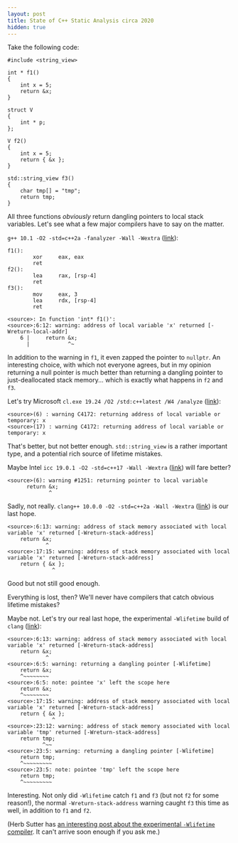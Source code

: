```yaml
---
layout: post
title: State of C++ Static Analysis circa 2020
hidden: true
---
```


Take the following code:

```
#include <string_view>

int * f1()
{
    int x = 5;
    return &x;
}

struct V
{
    int * p;
};

V f2()
{
    int x = 5;
    return { &x };
}

std::string_view f3()
{
    char tmp[] = "tmp";
    return tmp;
}
```

All three functions _obviously_ return dangling pointers to local
stack variables. Let's see what a few major compilers have to say
on the matter.

`g++ 10.1 -O2 -std=c++2a -fanalyzer -Wall -Wextra` ([link](https://godbolt.org/z/NU6vUc)):

```
f1():
        xor     eax, eax
        ret
f2():
        lea     rax, [rsp-4]
        ret
f3():
        mov     eax, 3
        lea     rdx, [rsp-4]
        ret
```
```
<source>: In function 'int* f1()':
<source>:6:12: warning: address of local variable 'x' returned [-Wreturn-local-addr]
    6 |     return &x;
      |            ^~
```

In addition to the warning in `f1`, it even zapped the pointer to `nullptr`. An interesting
choice, with which not everyone agrees, but in my opinion returning a null pointer is
much better than returning a dangling pointer to just-deallocated stack memory... which is
exactly what happens in `f2` and `f3`.

Let's try Microsoft `cl.exe 19.24 /O2 /std:c++latest /W4 /analyze` ([link](https://godbolt.org/z/OSPCjC)):

```
<source>(6) : warning C4172: returning address of local variable or temporary: x
<source>(17) : warning C4172: returning address of local variable or temporary: x
```

That's better, but not better enough. `std::string_view` is a rather important type, and
a potential rich source of lifetime mistakes.

Maybe Intel `icc 19.0.1 -O2 -std=c++17 -Wall -Wextra` ([link](https://godbolt.org/z/-2jd3J)) will fare better?

```
<source>(6): warning #1251: returning pointer to local variable
      return &x;
             ^
```

Sadly, not really. `clang++ 10.0.0 -O2 -std=c++2a -Wall -Wextra` ([link](https://godbolt.org/z/Bj6Ke_)) is our last hope.

```
<source>:6:13: warning: address of stack memory associated with local variable 'x' returned [-Wreturn-stack-address]
    return &x;
            ^
<source>:17:15: warning: address of stack memory associated with local variable 'x' returned [-Wreturn-stack-address]
    return { &x };
              ^
```

Good but not still good enough.

Everything is lost, then? We'll never have compilers that catch obvious lifetime mistakes?

Maybe not. Let's try our real last hope, the experimental `-Wlifetime` build of `clang` ([link](https://godbolt.org/z/QjvkX6)):

```
<source>:6:13: warning: address of stack memory associated with local variable 'x' returned [-Wreturn-stack-address]
    return &x;
            ^
<source>:6:5: warning: returning a dangling pointer [-Wlifetime]
    return &x;
    ^~~~~~~~~
<source>:6:5: note: pointee 'x' left the scope here
    return &x;
    ^~~~~~~~~
<source>:17:15: warning: address of stack memory associated with local variable 'x' returned [-Wreturn-stack-address]
    return { &x };
              ^
<source>:23:12: warning: address of stack memory associated with local variable 'tmp' returned [-Wreturn-stack-address]
    return tmp;
           ^~~
<source>:23:5: warning: returning a dangling pointer [-Wlifetime]
    return tmp;
    ^~~~~~~~~~
<source>:23:5: note: pointee 'tmp' left the scope here
    return tmp;
    ^~~~~~~~~~
```

Interesting. Not only did `-Wlifetime` catch `f1` and `f3` (but not `f2` for some reason!), the
normal `-Wreturn-stack-address` warning caught `f3` this time as well, in addition to `f1` and `f2`.

(Herb Sutter has [an interesting post about the experimental
`-Wlifetime` compiler](https://herbsutter.com/2018/09/20/lifetime-profile-v1-0-posted/). It can't arrive soon enough
if you ask me.)
